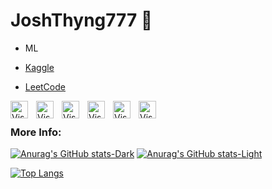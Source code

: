 # JoshThyng777 🎰

- ML

- [Kaggle](https://www.kaggle.com/joshthyng)

- [LeetCode](https://leetcode.com/josh10187/)

<img align="left" alt="Visual Studio Code" width="28px" src="https://cdn.jsdelivr.net/gh/devicons/devicon/icons/vscode/vscode-original.svg" style="padding-right:10px;" />
<img align="left" alt="Visual Studio Code" width="28px" src="https://cdn.jsdelivr.net/gh/devicons/devicon/icons/python/python-original.svg" style="padding-right:10px;" />
<img align="left" alt="Visual Studio Code" width="28px" src="https://cdn.jsdelivr.net/gh/devicons/devicon/icons/postgresql/postgresql-original.svg" style="padding-right:10px;" />

<img align="left" alt="Visual Studio Code" width="28px" src="https://cdn.jsdelivr.net/gh/devicons/devicon/icons/pandas/pandas-original.svg" style="padding-right:10px;" />

<img align="left" alt="Visual Studio Code" width="28px" src="https://cdn.jsdelivr.net/gh/devicons/devicon/icons/numpy/numpy-original.svg" style="padding-right:10px;" />

<img align="left" alt="Visual Studio Code" width="28px" src="https://cdn.jsdelivr.net/gh/devicons/devicon/icons/jupyter/jupyter-original-wordmark.svg" style="padding-right:10px;" />

<br>
<p> </p>

### More Info:

[![Anurag's GitHub stats-Dark](https://github-readme-stats.vercel.app/api?username=joshthyng777&hide=stars,prs&show_icons=true&theme=dark#gh-dark-mode-only)](https://github.com/anuraghazra/github-readme-stats#gh-dark-mode-only)
[![Anurag's GitHub stats-Light](https://github-readme-stats.vercel.app/api?username=joshthyng777&hide=stars,prs&show_icons=true&theme=default#gh-light-mode-only)](https://github.com/anuraghazra/github-readme-stats#gh-light-mode-only)


[![Top Langs](https://github-readme-stats.vercel.app/api/top-langs/?username=joshthyng777&layout=compact&hide=css,shell,mako,procfile,dockerfile)](https://github.com/anuraghazra/github-readme-stats)



